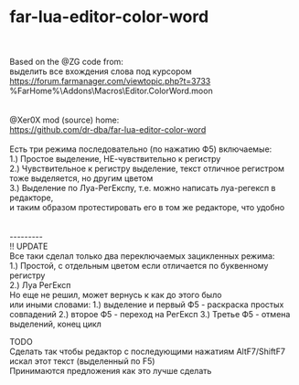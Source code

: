 # far-lua-editor-color-word
<br /><br />
Based on the @ZG code from:<br />
выделить все вхождения слова под курсором<br />
https://forum.farmanager.com/viewtopic.php?t=3733<br />
%FarHome%\Addons\Macros\Editor.ColorWord.moon<br />
<br /><br />
@Xer0X mod (source) home:<br />
https://github.com/dr-dba/far-lua-editor-color-word<br />
<br />
Eсть три режима последовательно (по нажатию Ф5) включаемые:<br />
1.) Простое выделение, НЕ-чувствительно к регистру<br />
2.) Чувствительное к регистру выделение, текст отличное регистром тоже выделяется, но другим цветом<br />
3.) Выделение по Луа-РегЕкспу, т.е. можно написать луа-регексп в редакторе,<br />
и таким образом протестировать его в том же редакторе, что удобно<br />
<br /><br />
---------<br />
!! UPDATE<br />
Все таки сделал только два переключаемых зацикленных режима:<br />
1.) Простой, с отдельным цветом если отличается по буквенному регистру<br />
2.) Луа РегЕксп<br />
Но еще не решил, может вернусь к как до этого было<br />
или иными словами:
1.) выделение и первый Ф5 - раскраска простых совпадений
2.) второе Ф5 - переход на РегЕксп
3.) Третье Ф5 - отмена выделений, конец цикл

TODO<br />
Сделать так чтобы редактор с последующими нажатиям AltF7/ShiftF7 искал этот текст (выделенный по F5)<br />
<bold>Принимаются предложения как это лучше сделать</bold><br /><br />
